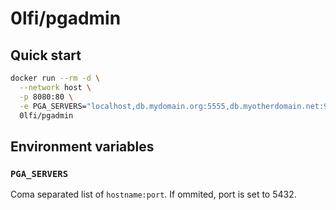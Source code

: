 # 0lfi/pgadmin

## Quick start
```sh
docker run --rm -d \
  --network host \
  -p 8080:80 \
  -e PGA_SERVERS="localhost,db.mydomain.org:5555,db.myotherdomain.net:9999" \
  0lfi/pgadmin
```

## Environment variables

### `PGA_SERVERS`
Coma separated list of `hostname:port`.
If ommited, port is set to 5432.
